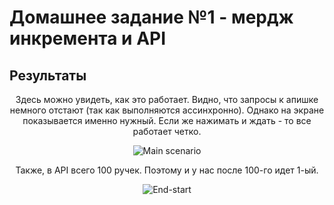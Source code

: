 # Домашнее задание №1 - мердж инкремента и API

## Результаты

<div align="center">
  
Здесь можно увидеть, как это работает. Видно, что запросы к апишке немного отстают (так как выполняются ассинхронно). Однако на экране показывается именно нужный.
Если же нажимать и ждать - то все работает четко.

![Main scenario](https://github.com/user-attachments/assets/563673e3-6b6f-4ef8-bae6-7e070d390ffc)

Также, в API всего 100 ручек. Поэтому и у нас после 100-го идет 1-ый.

![End-start](https://github.com/user-attachments/assets/cc95a209-7363-4fb9-85de-ea8504d05418)

</div>
